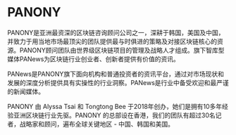 # PANONY

PANONY是亚洲最资深的区块链咨询顾问公司之一，深耕于韩国，美国及中国，并致力于用当地市场最顶尖的团队提供最与时俱进的策略及对接区块链核心的资源。PANONY顾问团队由世界级区块链项目的管理及战略人才组成。旗下智库型媒体PANews为区块链行业创业者、创新者提供有价值的资讯。

PANews是PANONY旗下面向机构和普通投资者的资讯平台，通过对市场现状和发展的深度分析提供具有实操性的行业洞察。PANews是行业中备受欢迎和最严谨的新闻媒体。

PANONY 由 Alyssa Tsai 和 Tongtong Bee 于2018年创办，她们是拥有10多年经验亚洲区块链行业先驱。PANONY 的总部设在香港，我们的团队有超过30名记者，战略家和顾问，遍布全球关键地区 - 中国、韩国和美国。
